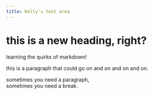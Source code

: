 ```yaml
---
title: Kelly's test area
---
```


# this is a new heading, right? 

<p> learning the quirks of markdown! </p>
<p> this is a paragraph that could go on and on and on and on. </p>
<p> sometimes you need a paragraph, <br>
sometimes you need a break.</p>
